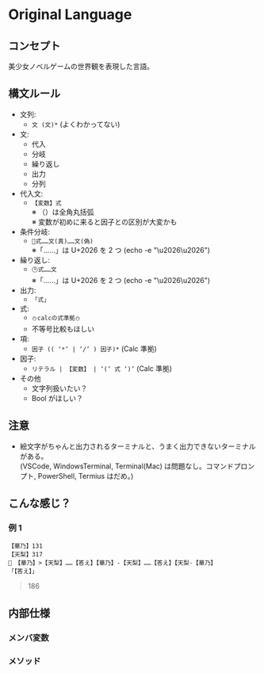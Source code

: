 # Original Language

## コンセプト

美少女ノベルゲームの世界観を表現した言語。

## 構文ルール

-   文列:
    -   `文 (文)*` (よくわかってない)
-   文:
    -   代入
    -   分岐
    -   繰り返し
    -   出力
    -   分列
-   代入文:
    -   `【変数】式`  
        ※ （）は全角丸括弧  
        ※ 変数が初めに来ると因子との区別が大変かも
-   条件分岐:
    -   `🤔式……文(真)……文(偽)`  
        ※「……」は U+2026 を 2 つ (echo -e "\u2026\u2026")
        <!-- 美少ゲーテキストで多用される「……」 -->
-   繰り返し:
    -   `🕑式……文`  
        ※「……」は U+2026 を 2 つ (echo -e "\u2026\u2026")
        <!-- できない私が繰り返すから時計 -->
-   出力:
    -   `「式」`
-   式:
    -   `⛄calcの式準拠⛄`
        <!-- ハミダシクリエイティブ 雪景シキから雪だるま(肉まん,雪結晶の絵文字が微妙だったため) -->
    -   不等号比較もほしい
-   項:
    -   `因子 (( ‘*’ | ‘/’ ) 因子)*` (Calc 準拠)
-   因子:
    -   `リテラル | 【変数】 | ‘(‘ 式 ‘)’` (Calc 準拠)
-   その他
    -   文字列扱いたい？
    -   Bool がほしい？

## 注意

-   絵文字がちゃんと出力されるターミナルと、うまく出力できないターミナルがある。  
    (VSCode, WindowsTerminal, Terminal(Mac) は問題なし。コマンドプロンプト, PowerShell, Termius はだめ。)

## こんな感じ？

### 例 1

```
【華乃】131
【天梨】317
🤔　【華乃】>【天梨】……【答え】【華乃】-【天梨】……【答え】【天梨-【華乃】
「【答え】」
```

> 186

## 内部仕様

### メンバ変数

### メソッド
